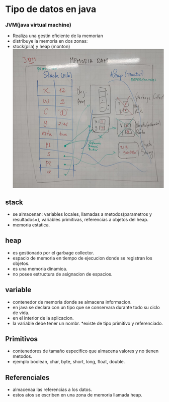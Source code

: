 # Tipo de datos en java

### JVM(java virtual machine)

* Realiza una gestin eficiente de la memorian 
*  distribuye la memoria en dos zonas:
* stock(pila) y heap (monton)
![Ram](ram.jpeg.jpeg)
## stack
* se almacenan: variables locales, llamadas a metodos(parametros y resultados=), variables primitivas, referencias a objetos del heap.
* memoria estatica.

## heap
* es gestionado por el garbage collector.
* espacio de memoria en tiempo de ejecucion donde se registran los objetos.
* es una memoria dinamica.
* no posee estructura de asignacion de espacios.

## variable
* contenedor de memoria donde se almacena informacion.
* en java se declara con un tipo que se conservara durante todo su ciclo de vida.
* en el interior de la aplicacion. 
* la variable debe tener un nombr.
*existe de tipo primitivo y referenciado.

## Primitivos
* contenedores de tamaño especifico que almacena valores y no tienen metodos.
* ejemplo boolean, char, byte, short, long, float, double.

## Referenciales
* almacenaa las referencias a los datos.
* estos atos se escriben en una zona de memoria llamada heap.